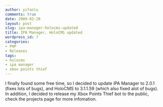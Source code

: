 ```yaml
---
author: yifanlu
comments: true
date: 2009-02-20
layout: post
slug: ipa-manager-holocms-updated
title: IPA Manager, HoloCMS updated
wordpress_id: 7
categories:
- PHP
- Releases
tags:
- holocms
- ipa manager
- xbox points thief
---
```


I finally found some free time, so I decided to update IPA Manager to 2.0.1 (fixes lots of bugs), and HoloCMS to 3.1.1.59 (which also fixed alot of bugs). In addition, I decided to release my Xbox Points Thief bot to the public, check the projects page for more infomation.

